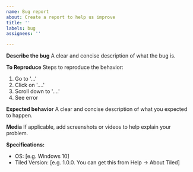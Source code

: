 ```yaml
---
name: Bug report
about: Create a report to help us improve
title: ''
labels: bug
assignees: ''

---
```


**Describe the bug**
A clear and concise description of what the bug is.

**To Reproduce**
Steps to reproduce the behavior:
1. Go to '...'
2. Click on '....'
3. Scroll down to '....'
4. See error

**Expected behavior**
A clear and concise description of what you expected to happen.

**Media**
If applicable, add screenshots or videos to help explain your problem.

**Specifications:**
 - OS: [e.g. Windows 10]
 - Tiled Version: [e.g. 1.0.0. You can get this from Help -> About Tiled]
